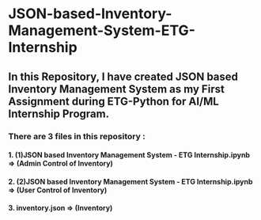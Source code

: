 # JSON-based-Inventory-Management-System-ETG-Internship
## In this Repository, I have created JSON based Inventory Management System as my First Assignment during ETG-Python for AI/ML Internship Program.

### There are 3 files in this repository :
#### 1.  (1)JSON based Inventory Management System - ETG Internship.ipynb => (Admin Control of Inventory)
#### 2.  (2)JSON based Inventory Management System - ETG Internship.ipynb => (User Control of Inventory)
#### 3.  inventory.json => (Inventory)
